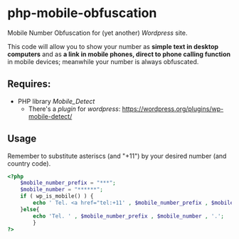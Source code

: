 # php-mobile-obfuscation

Mobile Number Obfuscation for (yet another) *Wordpress* site.

This code will allow you to show your number as __simple text in desktop computers__ and as __a link in mobile phones, direct to phone calling function__ in mobile devices; meanwhile your number is always obfuscated.

## Requires:

- PHP library *Mobile_Detect*
    - There's a *plugin* for *wordpress*: https://wordpress.org/plugins/wp-mobile-detect/

## Usage

Remember to substitute asteriscs (and "+11") by your desired number (and country code).

```php
<?php
	$mobile_number_prefix = "***";
	$mobile_number = "******";
	if ( wp_is_mobile() ) {
		echo ' Tel. <a href="tel:+11' , $mobile_number_prefix , $mobile_number , '">+11', $mobile_number_prefix , $mobile_number , '</a>.';
	}else{
		echo 'Tel. ' , $mobile_number_prefix , $mobile_number , '.';
		}
?>
```
